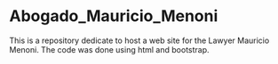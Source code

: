 # Abogado_Mauricio_Menoni
This is a repository dedicate to host a web site for the Lawyer Mauricio Menoni. The code was done using html and bootstrap.
